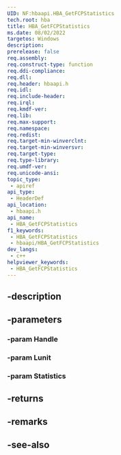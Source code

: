 ```yaml
---
UID: NF:hbaapi.HBA_GetFCPStatistics
tech.root: hba
title: HBA_GetFCPStatistics
ms.date: 08/02/2022
targetos: Windows
description: 
prerelease: false
req.assembly: 
req.construct-type: function
req.ddi-compliance: 
req.dll: 
req.header: hbaapi.h
req.idl: 
req.include-header: 
req.irql: 
req.kmdf-ver: 
req.lib: 
req.max-support: 
req.namespace: 
req.redist: 
req.target-min-winverclnt: 
req.target-min-winversvr: 
req.target-type: 
req.type-library: 
req.umdf-ver: 
req.unicode-ansi: 
topic_type:
 - apiref
api_type:
 - HeaderDef
api_location:
 - hbaapi.h
api_name:
 - HBA_GetFCPStatistics
f1_keywords:
 - HBA_GetFCPStatistics
 - hbaapi/HBA_GetFCPStatistics
dev_langs:
 - c++
helpviewer_keywords:
 - HBA_GetFCPStatistics
---
```


## -description

## -parameters

### -param Handle

### -param Lunit

### -param Statistics

## -returns

## -remarks

## -see-also


